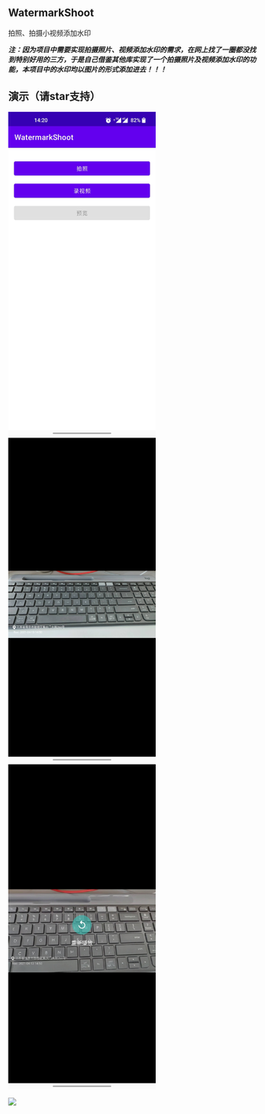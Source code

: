 ## WatermarkShoot
拍照、拍摄小视频添加水印

***注：因为项目中需要实现拍摄照片、视频添加水印的需求，在网上找了一圈都没找到特别好用的三方，于是自己借鉴其他库实现了一个拍摄照片及视频添加水印的功能，本项目中的水印均以图片的形式添加进去！！！***

## 演示（请star支持）

<img src="https://github.com/Roc0323/WatermarkShoot/blob/master/screenshot/pic1.jpg" width="300"  alt="测试地方"/><br/>
<img src="https://github.com/Roc0323/WatermarkShoot/blob/master/screenshot/pic2.jpg" width="300"  alt="测试地方"/><br/>
<img src="https://github.com/Roc0323/WatermarkShoot/blob/master/screenshot/pic3.jpg" width="300"  alt="测试地方"/><br/>

![](https://github.com/Roc0323/WatermarkShoot/blob/master/screenshot/test1.gif)